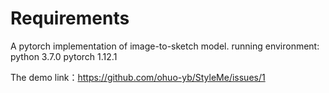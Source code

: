 # Requirements
A pytorch implementation of image-to-sketch model.
running environment: python 3.7.0 pytorch 1.12.1

The demo link：<https://github.com/ohuo-yb/StyleMe/issues/1>
